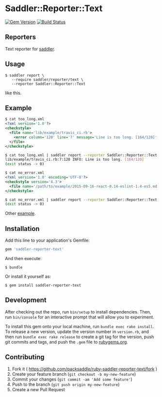 # Saddler::Reporter::Text

[![Gem Version](http://img.shields.io/gem/v/saddler-reporter-text.svg?style=flat)](http://badge.fury.io/rb/saddler-reporter-text)
[![Build Status](http://img.shields.io/travis/packsaddle/ruby-saddler-reporter-text/master.svg?style=flat)](https://travis-ci.org/packsaddle/ruby-saddler-reporter-text)


## Reporters

Text reporter for [saddler](https://github.com/packsaddle/ruby-saddler).


## Usage

```
$ saddler report \
   --require saddler/reporter/text \
   --reporter Saddler::Reporter::Text
```

like this.


## Example

```xml
$ cat too_long.xml
<?xml version='1.0'?>
<checkstyle>
  <file name='lib/example/travis_ci.rb'>
    <error column='120' line='7' message='Line is too long. [164/120]' severity='info' source='com.puppycrawl.tools.checkstyle.Metrics/LineLength'/>
  </file>
</checkstyle>
```

```bash
$ cat too_long.xml | saddler report --reporter Saddler::Reporter::Text
lib/example/travis_ci.rb:7:120 INFO: Line is too long. [164/120]
(exit status -> 0)
```

```xml
$ cat no_error.xml
<?xml version='1.0' encoding='UTF-8'?>
<checkstyle version='4.3'>
  <file name='/path/to/example/2015-09-16-react-0.14-eslint-1.4-es5.md'/>
</checkstyle>
```

```bash
$ cat no_error.xml | saddler report --reporter Saddler::Reporter::Text
(exit status -> 0)
```

Other [example](./example/example.sh).


## Installation

Add this line to your application's Gemfile:

```ruby
gem 'saddler-reporter-text'
```

And then execute:

    $ bundle

Or install it yourself as:

    $ gem install saddler-reporter-text


## Development

After checking out the repo, run `bin/setup` to install dependencies. Then, run `bin/console` for an interactive prompt that will allow you to experiment.

To install this gem onto your local machine, run `bundle exec rake install`. To release a new version, update the version number in `version.rb`, and then run `bundle exec rake release` to create a git tag for the version, push git commits and tags, and push the `.gem` file to [rubygems.org](https://rubygems.org).


## Contributing

1. Fork it ( https://github.com/packsaddle/ruby-saddler-reporter-text/fork )
2. Create your feature branch (`git checkout -b my-new-feature`)
3. Commit your changes (`git commit -am 'Add some feature'`)
4. Push to the branch (`git push origin my-new-feature`)
5. Create a new Pull Request
